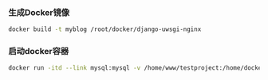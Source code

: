 ### 生成Docker镜像

```sh
docker build -t myblog /root/docker/django-uwsgi-nginx
```

### 启动docker容器

```sh
docker run -itd --link mysql:mysql -v /home/www/testproject:/home/docker/code/webproject --name webapp-project -p 8080:80 webproject bash
```

